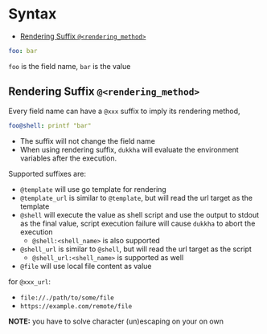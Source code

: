 # Syntax

- [Rendering Suffix `@<rendering_method>`](#rendering-suffix-rendering_method)

```yaml
foo: bar
```

`foo` is the field name, `bar` is the value

## Rendering Suffix `@<rendering_method>`

Every field name can have a `@xxx` suffix to imply its rendering method,

```yaml
foo@shell: printf "bar"
```

- The suffix will not change the field name
- When using rendering suffix, `dukkha` will evaluate the environment variables after the execution.

Supported suffixes are:

- `@template` will use go template for rendering
- `@template_url` is similar to `@template`, but will read the url target as the template
- `@shell` will execute the value as shell script and use the output to stdout as the final value, script execution failure will cause `dukkha` to abort the execution
  - `@shell:<shell_name>` is also supported
- `@shell_url` is similar to `@shell`, but will read the url target as the script
  - `@shell_url:<shell_name>` is supported as well
- `@file` will use local file content as value

for `@xxx_url`:

- `file://./path/to/some/file`
- `https://example.com/remote/file`

__NOTE:__ you have to solve character (un)escaping on your on own
